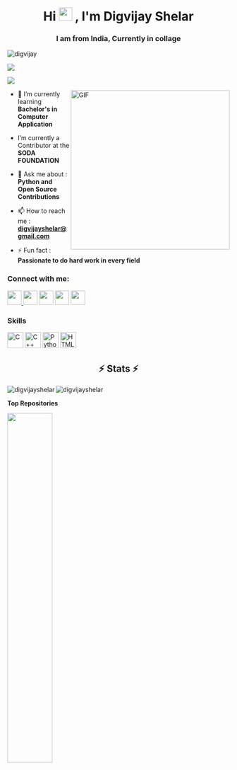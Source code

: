 <h1 align="center">Hi <img src="https://raw.githubusercontent.com/aemmadi/aemmadi/master/wave.gif" width="30px">
, I'm Digvijay Shelar</h1>
<h3 align="center">I am from India, Currently in collage</h3>

<p align="left"> <img src="https://komarev.com/ghpvc/?username=shelar1423&label=Profile%20views&color=0e75b6&style=flat" alt="digvijay" /></p>
<a href="https://www.github.com/shelar1423" target="_blank" rel="noreferrer"><img
src="https://img.shields.io/github/followers/shelar1423?logo=github&style=for-the-badge&color=22c55e&labelColor=1c1917" /></a>
 </p>
  <a href="https://twitter.com/ShelarDigvijay" target="_blank" rel="noreferrer"><img
src="https://img.shields.io/twitter/follow/ShelarDigvijay?logo=twitter&style=for-the-badge&color=22c55e&labelColor=1c1917"
/></a></p>
 

<img align="right" alt="GIF" src="https://raw.githubusercontent.com/rahul-jha98/rahul-jha98/main/techstack.gif" width="360px"/>

- 🌱 I’m currently learning **Bachelor's in Computer Application**

-  I’m currently a Contributor at the **SODA FOUNDATION**

- 💬 Ask me about : **Python and Open Source Contributions**

- 📫 How to reach me : **digvijayshelar@gmail.com**

- ⚡ Fun fact : **Passionate to do hard work in every field**

<h3 align="left">Connect with me:</h3>
<p align="left"> <a href="https://discord.com/users/Ripper#3104" target="_blank" rel="noreferrer"><img src="https://raw.githubusercontent.com/danielcranney/readme-generator/main/public/icons/socials/discord.svg" width="32" height="32" />  </a>
  <a href="https://www.github.com/shelar1423" target="_blank" rel="noreferrer"><img src="https://raw.githubusercontent.com/danielcranney/readme-generator/main/public/icons/socials/github-dark.svg" width="32" height="32" /></a> 
  <a href="http://www.instagram.com/__stuxnet__" target="_blank" rel="noreferrer"><img src="https://raw.githubusercontent.com/danielcranney/readme-generator/main/public/icons/socials/instagram.svg" width="32" height="32" /></a>
  <a href="https://www.linkedin.com/in/digvijay-shelar-725111234/" target="_blank" rel="noreferrer"><img src="https://raw.githubusercontent.com/danielcranney/readme-generator/main/public/icons/socials/linkedin.svg" width="32" height="32" /></a> 
  <a href="https://twitter.com/ShelarDigvijay" target="_blank" rel="noreferrer"><img src="https://raw.githubusercontent.com/danielcranney/readme-generator/main/public/icons/socials/twitter.svg" width="32" height="32" /></a></p>



### Skills

<p align="left">
<a href="https://docs.microsoft.com/en-us/cpp/?view=msvc-170" target="_blank" rel="noreferrer"><img src="https://raw.githubusercontent.com/danielcranney/readme-generator/main/public/icons/skills/c-colored.svg" width="36" height="36" alt="C" /></a>
<a href="https://docs.microsoft.com/en-us/cpp/?view=msvc-170" target="_blank" rel="noreferrer"><img src="https://raw.githubusercontent.com/danielcranney/readme-generator/main/public/icons/skills/cplusplus-colored.svg" width="36" height="36" alt="C++" /></a>
<a href="https://www.python.org/" target="_blank" rel="noreferrer"><img src="https://raw.githubusercontent.com/danielcranney/readme-generator/main/public/icons/skills/python-colored.svg" width="36" height="36" alt="Python" /></a>
<a href="https://developer.mozilla.org/en-US/docs/Glossary/HTML5" target="_blank" rel="noreferrer"><img src="https://raw.githubusercontent.com/danielcranney/readme-generator/main/public/icons/skills/html5-colored.svg" width="36" height="36" alt="HTML5" /></a>
</p>



<h2 align="center">⚡ Stats ⚡</h2>
<p><img align="left" src="https://github-readme-stats.vercel.app/api?username=shelar1423&show_icons=true&locale=en&theme=monokai" alt="digvijayshelar" /></p>
<p><img align="center" src="https://github-readme-streak-stats.herokuapp.com/?user=shelar1423&theme=monokai" alt="digvijayshelar" /></p>


<b>Top Repositories</b>

<div width="100%" align="center"><a href="https://github.com/shelar1423/EARTH-3050" align="left"><img align="left" width="45%" src="https://github-readme-stats.vercel.app/api/pin/?username=shelar1423&repo=EARTH-3050&title_color=ec4899&text_color=ffffff&icon_color=f97316&bg_color=1c1917&hide_border=true&locale=en" /></a></div><br /><br /><br /><br /><br /><br /><br />

